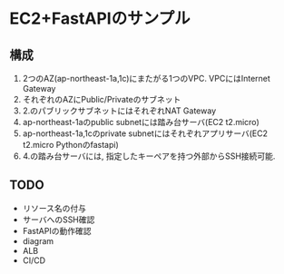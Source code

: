 # EC2+FastAPIのサンプル

## 構成

1. 2つのAZ(ap-northeast-1a,1c)にまたがる1つのVPC. VPCにはInternet Gateway
2. それぞれのAZにPublic/Privateのサブネット
3. 2.のパブリックサブネットにはそれぞれNAT Gateway
4. ap-northeast-1aのpublic subnetには踏み台サーバ(EC2 t2.micro)
5. ap-northeast-1a,1cのprivate subnetにはそれぞれアプリサーバ(EC2 t2.micro Pythonのfastapi)
6. 4.の踏み台サーバには, 指定したキーペアを持つ外部からSSH接続可能.

## TODO

- リソース名の付与
- サーバへのSSH確認
- FastAPIの動作確認
- diagram
- ALB
- CI/CD
